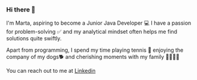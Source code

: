 ### Hi there 👋
I'm Marta, aspiring to become a Junior Java Developer :computer: 
I have a passion for problem-solving :white_check_mark: 
and my analytical mindset often helps me find solutions quite swiftly.

Apart from programming, I spend my time playing tennis :tennis: enjoying the company of my dogs:dog2: and cherishing moments with my family :family_man_woman_girl_boy:

You can reach out to me at [Linkedin ](https://www.linkedin.com/in/marta-kozdroj/)

